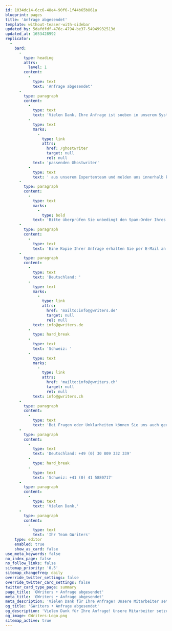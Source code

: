 ```yaml
---
id: 1034dc14-6cc6-48e4-90f6-1f44b65b861a
blueprint: pages
title: 'Anfrage abgesendet'
template: without-teaser-with-sidebar
updated_by: 5dafdfdf-476c-4794-be37-54949932513d
updated_at: 1653428992
replicator:
  -
    bard:
      -
        type: heading
        attrs:
          level: 1
        content:
          -
            type: text
            text: 'Anfrage abgesendet'
      -
        type: paragraph
        content:
          -
            type: text
            text: 'Vielen Dank, Ihre Anfrage ist soeben in unserem System eingegangen. Wir kontaktieren nun die für Ihr Anliegen am besten '
          -
            type: text
            marks:
              -
                type: link
                attrs:
                  href: /ghostwriter
                  target: null
                  rel: null
            text: 'passenden Ghostwriter'
          -
            type: text
            text: ' aus unserem Expertenteam und melden uns innerhalb kürzester Zeit mit einem unverbindlichen Angebot bei Ihnen zurück.'
      -
        type: paragraph
        content:
          -
            type: text
            marks:
              -
                type: bold
            text: 'Bitte überprüfen Sie unbedingt den Spam-Order Ihres E-Mail-Postfachs, falls Sie innerhalb unserer Geschäftszeiten noch kein Angebot von uns innerhalb von 2 Stunden erhalten haben.'
      -
        type: paragraph
        content:
          -
            type: text
            text: 'Eine Kopie Ihrer Anfrage erhalten Sie per E-Mail an Ihre angegebene Kontaktadresse. Falls Sie uns Korrekturen, Ergänzungen oder Dateianhänge zusenden möchten, senden Sie diese bitte einfach an eine der folgenden E-Mail-Adressen.'
      -
        type: paragraph
        content:
          -
            type: text
            text: 'Deutschland: '
          -
            type: text
            marks:
              -
                type: link
                attrs:
                  href: 'mailto:info@gwriters.de'
                  target: null
                  rel: null
            text: info@gwriters.de
          -
            type: hard_break
          -
            type: text
            text: 'Schweiz: '
          -
            type: text
            marks:
              -
                type: link
                attrs:
                  href: 'mailto:info@gwriters.ch'
                  target: null
                  rel: null
            text: info@gwriters.ch
      -
        type: paragraph
        content:
          -
            type: text
            text: 'Bei Fragen oder Unklarheiten können Sie uns auch gern von Montag bis Freitag, 9:00-18:00 Uhr unter den folgenden Rufnummern erreichen.'
      -
        type: paragraph
        content:
          -
            type: text
            text: 'Deutschland: +49 (0) 30 809 332 339'
          -
            type: hard_break
          -
            type: text
            text: 'Schweiz: +41 (0) 41 5880717'
      -
        type: paragraph
        content:
          -
            type: text
            text: 'Vielen Dank,'
      -
        type: paragraph
        content:
          -
            type: text
            text: 'Ihr Team GWriters'
    type: editor
    enabled: true
    show_as_card: false
use_meta_keywords: false
no_index_page: false
no_follow_links: false
sitemap_priority: '0.5'
sitemap_changefreq: daily
override_twitter_settings: false
override_twitter_card_settings: false
twitter_card_type_page: summary
page_title: 'GWriters • Anfrage abgesendet'
meta_title: 'GWriters • Anfrage abgesendet'
meta_description: 'Vielen Dank für Ihre Anfrage! Unsere Mitarbeiter setzen sich in kürzester Zeit mit Ihnen Verbindung!'
og_title: 'GWriters • Anfrage abgesendet'
og_description: 'Vielen Dank für Ihre Anfrage! Unsere Mitarbeiter setzen sich in kürzester Zeit mit Ihnen Verbindung!'
og_image: GWriters-Logo.png
sitemap_active: true
---
```

